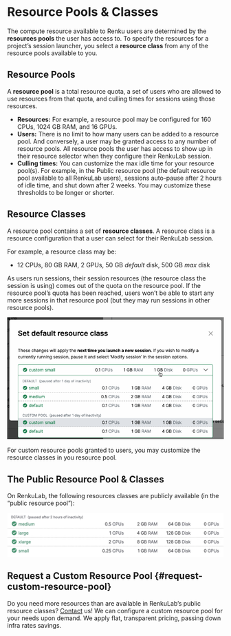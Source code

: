 # Resource Pools & Classes

The compute resource available to Renku users are determined by the **resources pools** the user has access to. To specify the resources for a project’s session launcher, you select a **resource class** from any of the resource pools available to you.

## Resource Pools

A **resource pool** is a total resource quota, a set of users who are allowed to use resources from that quota, and culling times for sessions using those resources.

- **Resources:** For example, a resource pool may be configured for 160 CPUs, 1024 GB RAM, and 16 GPUs.
- **Users:** There is no limit to how many users can be added to a resource pool. And conversely, a user may be granted access to any number of resource pools. All resource pools the user has access to show up in their resource selector when they configure their RenkuLab session.
- **Culling times:** You can customize the max idle time for your resource pool(s). For example, in the Public resource pool (the default resource pool available to all RenkuLab users), sessions auto-pause after 2 hours of idle time, and shut down after 2 weeks. You may customize these thresholds to be longer or shorter.

## Resource Classes

A resource pool contains a set of **resource classes**. A resource class is a resource configuration that a user can select for their RenkuLab session.

For example, a resource class may be:

- 12 CPUs, 80 GB RAM, 2 GPUs, 50 GB *default* disk, 500 GB *max* disk

As users run sessions, their session resources (the resource class the session is using) comes out of the quota on the resource pool. If the resource pool’s quota has been reached, users won’t be able to start any more sessions in that resource pool (but they may run sessions in other resource pools).

![Untitled](./resource-pools-and-classes-10.png)

For custom resource pools granted to users, you may customize the resource classes in you resource pool.

## The Public Resource Pool & Classes

On RenkuLab, the following resources classes are publicly available (in the “public resource pool”):

![Untitled](./resource-pools-and-classes-20.jpg)

## Request a Custom Resource Pool {#request-custom-resource-pool}

Do you need more resources than are available in RenkuLab’s public resource classes? [Contact](/docs/users/community) us! We can configure a custom resource pool for your needs upon demand. We apply flat, transparent pricing, passing down infra rates savings.

